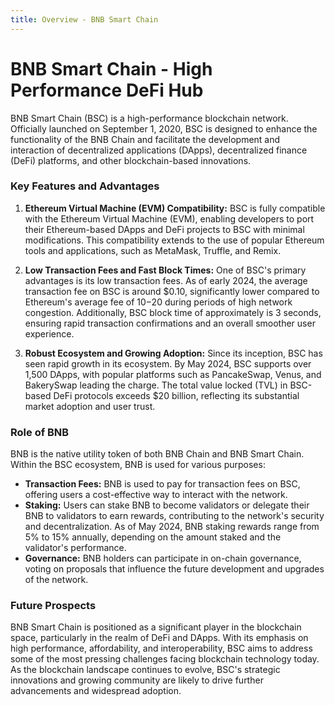 ```yaml
---
title: Overview - BNB Smart Chain
---
```


# BNB Smart Chain - High Performance DeFi Hub

BNB Smart Chain (BSC) is a high-performance blockchain network. Officially launched on September 1, 2020, BSC is designed to enhance the functionality of the BNB Chain and facilitate the development and interaction of decentralized applications (DApps), decentralized finance (DeFi) platforms, and other blockchain-based innovations.

### Key Features and Advantages

1. **Ethereum Virtual Machine (EVM) Compatibility:**
   BSC is fully compatible with the Ethereum Virtual Machine (EVM), enabling developers to port their Ethereum-based DApps and DeFi projects to BSC with minimal modifications. This compatibility extends to the use of popular Ethereum tools and applications, such as MetaMask, Truffle, and Remix.

2. **Low Transaction Fees and Fast Block Times:**
   One of BSC's primary advantages is its low transaction fees. As of early 2024, the average transaction fee on BSC is around $0.10, significantly lower compared to Ethereum's average fee of $10-$20 during periods of high network congestion. Additionally, BSC block time of approximately is 3 seconds, ensuring rapid transaction confirmations and an overall smoother user experience.

3. **Robust Ecosystem and Growing Adoption:**
   Since its inception, BSC has seen rapid growth in its ecosystem. By May 2024, BSC supports over 1,500 DApps, with popular platforms such as PancakeSwap, Venus, and BakerySwap leading the charge. The total value locked (TVL) in BSC-based DeFi protocols exceeds $20 billion, reflecting its substantial market adoption and user trust.

### Role of BNB

BNB is the native utility token of both BNB Chain and BNB Smart Chain. Within the BSC ecosystem, BNB is used for various purposes:

- **Transaction Fees:** BNB is used to pay for transaction fees on BSC, offering users a cost-effective way to interact with the network.
- **Staking:** Users can stake BNB to become validators or delegate their BNB to validators to earn rewards, contributing to the network's security and decentralization. As of May 2024, BNB staking rewards range from 5% to 15% annually, depending on the amount staked and the validator's performance.
- **Governance:** BNB holders can participate in on-chain governance, voting on proposals that influence the future development and upgrades of the network.

### Future Prospects

BNB Smart Chain is positioned as a significant player in the blockchain space, particularly in the realm of DeFi and DApps. With its emphasis on high performance, affordability, and interoperability, BSC aims to address some of the most pressing challenges facing blockchain technology today. As the blockchain landscape continues to evolve, BSC's strategic innovations and growing community are likely to drive further advancements and widespread adoption.
